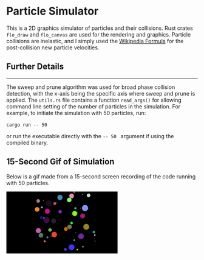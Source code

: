 # Particle Simulator

This is a 2D graphics simulator of particles and their collisions. Rust crates `flo_draw` and `flo_canvas` are used for the rendering and graphics. Particle collisions are inelastic, and I simply used the [Wikipedia Formula](https://en.wikipedia.org/wiki/Elastic_collision) for the post-collision new particle velocities.

## Further Details

---

The sweep and prune algorithm was used for broad phase collision detection, with the x-axis being the specific axis where sweep and prune is applied. The `utils.rs` file
contains a function `read_args()` for allowing command line setting of the number of particles in the simulation. For example, to initiate the simulation with 50 particles, run:

```
cargo run -- 50
```

or run the executable directly with the `-- 50 ` argument if using the compiled binary.

## 15-Second Gif of Simulation

Below is a gif made from a 15-second screen recording of the code running with 50 particles.

![particle collisions gif](https://github.com/dStern98/particle-simulator/blob/main/Particle_Simulator_Rust_Video_AdobeExpress.gif)
